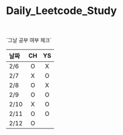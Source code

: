 # Daily_Leetcode_Study

<br />
<br />
`그날 공부 여부 체크`

| 날짜   | CH | YS |
|:-----|:--:|:--:|
| 2/6  | O  | X  |
| 2/7  | X  | O  |
| 2/8  | O  | X  |
| 2/9  | O  | O  |
| 2/10 | X  | O  |
| 2/11 | O  | O  |
| 2/12 | O  |   |
